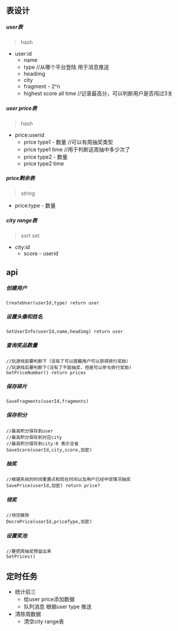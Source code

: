 ## 表设计

##### user表

> hash

- user:id
  - name
  - type //从哪个平台登陆 用于消息推送
  - headimg
  - city
  - fragment - 2^n
  - highest score all time //记录最高分，可以判断用户是否闯过3关

##### user price表

> hash

- price:userid
  - price type1 - 数量 //可以有周抽奖类型
  - price type1 time //用于判断这周抽中多少次了
  - price type2 - 数量
  - price type2 time

##### price剩余表

> string

- price:type  - 数量

##### city range表

> sort set

- city:id
  - score - userid

## api

##### 创建用户

```
CreateUser(userId,type) return user
```

##### 设置头像和姓名

```
SetUserInfo(userId,name,headimg) return user
```

##### 查询奖品数量

```
//玩游戏前要判断下（没有了可以提醒用户可以获得排行奖励）
//玩游戏后要判断下(没有了不能抽奖，但是可以参与排行奖励)
GetPriceNumber() return prices
```

##### 保存碎片

```
SaveFragments(userId,fragments)
```

##### 保存积分

```
//最高积分保存到user
//最高积分保存到对应city
//最高积分保存到city:0 表示全省
SaveScore(userId,city,score,加密)

```

##### 抽奖

```
//根据系统的时间重置点和现在时间以及用户已经中奖情况抽奖
SavePrice(userId,加密) return price?
```

##### 领奖

```
//领完移除
DecrePrice(userId,priceType,加密)
```

##### 设置奖池

```
//要把周抽奖预留出来
SetPrices()
```

## 定时任务

- 统计前三
  - 给user price添加数据
  - 队列消息 根据user type 推送
- 清除周数据
  - 清空city range表
